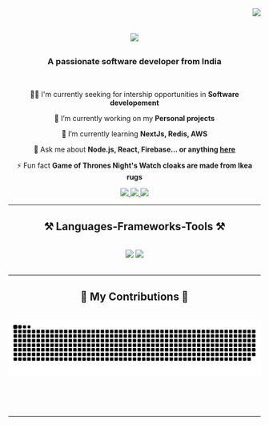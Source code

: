 <img align="right" src="https://visitor-badge.laobi.icu/badge?page_id=Ayush-kumar-bajwan.Ayush-kumar-bajwan" />

<h1 align="center">
    <img src="https://readme-typing-svg.demolab.com?font=Fira+Code&pause=1000&random=false&width=435&lines=Hi+There!+%F0%9F%91%8B%2C+I'm+Ayush+kumar.;An+aspiring+full+stack+developer%F0%9F%91%A8%E2%80%8D%F0%9F%92%BB." />
</h1>

<h3 align="center">A passionate software developer from India</h3>

<br/>

<div align="center">

👨‍💻 I'm currently seeking for intership opportunities in **Software developement**
 
 🔭 I’m currently working on my **Personal projects**
 
 🌱 I’m currently learning **NextJs, Redis, AWS**

💬 Ask me about **Node.js, React, Firebase... or anything [here](https://github.com/Ayush-kumar-bajwan/Ayush-kumar-bajwan/issues)**

⚡ Fun fact **Game of Thrones Night's Watch cloaks are made from Ikea rugs**

 </div>
 
<div align="center"> 
  <a href="mailto:ayushbajwan@gmail.com">
    <img src="https://img.shields.io/badge/Gmail-333333?style=for-the-badge&logo=gmail&logoColor=red" />
  </a>
  <a href="https://www.linkedin.com/in/ayush-kumar-bajwan-9ab277225/" target="_blank">
    <img src="https://img.shields.io/badge/LinkedIn-0077B5?style=for-the-badge&logo=linkedin&logoColor=white" target="_blank" />
  </a>
  <a href="https://github.com/Ayush-kumar-bajwan" target="_blank">
     <img src="https://img.shields.io/badge/Portfolio-FF5722?style=for-the-badge&logo=todoist&logoColor=white" target="_blank" /> <!-- sqlite, safari, google-chrome are other good icon options -->
  </a>
</div>

 <hr/>
 
<h2 align="center">⚒️ Languages-Frameworks-Tools ⚒️</h2>
<br/>
<div align="center">
    <img src="https://skillicons.dev/icons?i=react,bootstrap,mui,html,css,vscode,github,figma,tailwind,git,vite,redux" />
    <img src="https://skillicons.dev/icons?i=nodejs,javascript,typescript,express,firebase,mongodb,c,cpp,java,nextjs,mysql,postman,redis" /><br>
</div>

<br/>
<hr/>
<div align="center">
  <h2>🐍 My Contributions 🐍</h2>
  <br>
  <img alt="snake eating my contributions" src="https://raw.githubusercontent.com/Ayush-kumar-bajwan/Ayush-kumar-bajwan/output/github-contribution-grid-snake.svg" />
  
  <br/><br/><br/>
</div>

<hr/>


